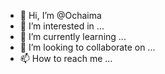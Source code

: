 - 👋 Hi, I’m @Ochaima
- 👀 I’m interested in ...
- 🌱 I’m currently learning ...
- 💞️ I’m looking to collaborate on ...
- 📫 How to reach me ...

<!---
Ochaima/Ochaima is a ✨ special ✨ repository because its `README.md` (this file) appears on your GitHub profile.
You can click the Preview link to take a look at your changes.
--->
